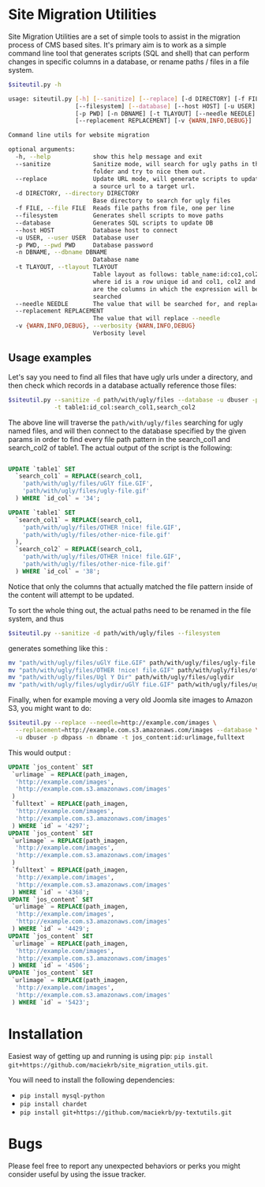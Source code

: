Site Migration Utilities
========================

Site Migration Utilities are a set of simple tools to assist in the migration process of CMS based sites. It's primary aim is to work as a simple command line tool that generates scripts (SQL and shell) that can perform changes in specific columns in a database, or rename paths / files in a file system.

```sh
$siteutil.py -h

usage: siteutil.py [-h] [--sanitize] [--replace] [-d DIRECTORY] [-f FILE]
                   [--filesystem] [--database] [--host HOST] [-u USER]
                   [-p PWD] [-n DBNAME] [-t TLAYOUT] [--needle NEEDLE]
                   [--replacement REPLACEMENT] [-v {WARN,INFO,DEBUG}]

Command line utils for website migration

optional arguments:
  -h, --help            show this help message and exit
  --sanitize            Sanitize mode, will search for ugly paths in the given
                        folder and try to nice them out.
  --replace             Update URL mode, will generate scripts to update from
                        a source url to a target url.
  -d DIRECTORY, --directory DIRECTORY
                        Base directory to search for ugly files
  -f FILE, --file FILE  Reads file paths from file, one per line
  --filesystem          Generates shell scripts to move paths
  --database            Generates SQL scripts to update DB
  --host HOST           Database host to connect
  -u USER, --user USER  Database user
  -p PWD, --pwd PWD     Database password
  -n DBNAME, --dbname DBNAME
                        Database name
  -t TLAYOUT, --tlayout TLAYOUT
                        Table layout as follows: table_name:id:co1,col2,col3
                        where id is a row unique id and col1, col2 and col3
                        are the columns in which the expression will be
                        searched
  --needle NEEDLE       The value that will be searched for, and replaced
  --replacement REPLACEMENT
                        The value that will replace --needle
  -v {WARN,INFO,DEBUG}, --verbosity {WARN,INFO,DEBUG}
                        Verbosity level

```

Usage examples
--------------
Let's say you need to find all files that have ugly urls under a directory, and then check which records in a database actually reference those files:
```sh
$siteutil.py --sanitize -d path/with/ugly/files --database -u dbuser -p dbpass -n dbname \
             -t table1:id_col:search_col1,search_col2
```

The above line will traverse the ``path/with/ugly/files`` searching for ugly named files, and will then connect to the database specified by the given params in order to find every file path pattern in the search_col1 and search_col2 of table1. The actual output of the script is the following:
```sql

UPDATE `table1` SET
  `search_col1` = REPLACE(search_col1, 
    'path/with/ugly/files/uGlY fiLe.GIF',
    'path/with/ugly/files/ugly-file.gif'
  ) WHERE `id_col` = '34';

UPDATE `table1` SET
  `search_col1` = REPLACE(search_col1, 
    'path/with/ugly/files/OTHER !nice! file.GIF',
    'path/with/ugly/files/other-nice-file.gif'
  ),
  `search_col2` = REPLACE(search_col1, 
    'path/with/ugly/files/OTHER !nice! file.GIF',
    'path/with/ugly/files/other-nice-file.gif'
  ) WHERE `id_col` = '38';
```

Notice that only the columns that actually matched the file pattern inside of the content will attempt to be updated.

To sort the whole thing out, the actual paths need to be renamed in the file system, and thus
```sh
$siteutil.py --sanitize -d path/with/ugly/files --filesystem
```
generates something like this :

```sh
mv "path/with/ugly/files/uGlY fiLe.GIF" path/with/ugly/files/ugly-file.gif
mv "path/with/ugly/files/OTHER !nice! file.GIF" path/with/ugly/files/other-nice-file.gif
mv "path/with/ugly/files/Ugl Y Dir" path/with/ugly/files/uglydir
mv "path/with/ugly/files/uglydir/uGlY fiLe.GIF" path/with/ugly/files/uglydir/ugly-file.gif
```

Finally, when for example moving a very old Joomla site images to Amazon S3, you might want to do:

```sh
$siteutil.py --replace --needle=http://example.com/images \
  --replacement=http://example.com.s3.amazonaws.com/images --database \
  -u dbuser -p dbpass -n dbname -t jos_content:id:urlimage,fulltext
```

This would output : 
```sql
UPDATE `jos_content` SET 
 `urlimage` = REPLACE(path_imagen, 
  'http://example.com/images', 
  'http://example.com.s3.amazonaws.com/images'
 ) 
 `fulltext` = REPLACE(path_imagen, 
  'http://example.com/images', 
  'http://example.com.s3.amazonaws.com/images'
 ) WHERE `id` = '4297';
UPDATE `jos_content` SET 
 `urlimage` = REPLACE(path_imagen, 
  'http://example.com/images', 
  'http://example.com.s3.amazonaws.com/images'
 )
 `fulltext` = REPLACE(path_imagen, 
  'http://example.com/images', 
  'http://example.com.s3.amazonaws.com/images'
 ) WHERE `id` = '4368';
UPDATE `jos_content` SET 
 `urlimage` = REPLACE(path_imagen, 
  'http://example.com/images', 
  'http://example.com.s3.amazonaws.com/images'
 ) WHERE `id` = '4429';
UPDATE `jos_content` SET 
 `urlimage` = REPLACE(path_imagen, 
  'http://example.com/images', 
  'http://example.com.s3.amazonaws.com/images'
 ) WHERE `id` = '4506';
UPDATE `jos_content` SET 
 `urlimage` = REPLACE(path_imagen, 
  'http://example.com/images', 
  'http://example.com.s3.amazonaws.com/images'
 ) WHERE `id` = '5423';

```

Installation
============

Easiest way of getting up and running is using pip: `pip install git+https://github.com/maciekrb/site_migration_utils.git`. 

You will need to install the following dependencies:
  - `pip install mysql-python`
  - `pip install chardet`
  - `pip install git+https://github.com/maciekrb/py-textutils.git`

Bugs
====

Please feel free to report any unexpected behaviors or perks you might consider useful by using the issue tracker.
